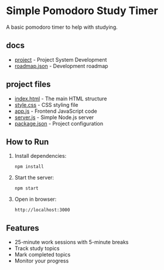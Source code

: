 ﻿# Simple Pomodoro Study Timer

A basic pomodoro timer to help with studying.

## docs
- [project](./docs/simply-study.json) - Project System Development
- [roadmap.json](./docs/roadmap.json) - Development roadmap

## project files
- [index.html](public/index.html) - The main HTML structure
- [style.css](public/style.css) - CSS styling file
- [app.js](public/app.js) - Frontend JavaScript code
- [server.js](server.js) - Simple Node.js server
- [package.json](package.json) - Project configuration




## How to Run

1. Install dependencies:
   ```
   npm install
   ```

2. Start the server:
   ```
   npm start
   ```

3. Open in browser:
   ```
   http://localhost:3000
   ```

## Features

- 25-minute work sessions with 5-minute breaks
- Track study topics
- Mark completed topics
- Monitor your progress
